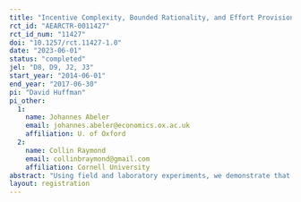 ```yaml
---
title: "Incentive Complexity, Bounded Rationality, and Effort Provision"
rct_id: "AEARCTR-0011427"
rct_id_num: "11427"
doi: "10.1257/rct.11427-1.0"
date: "2023-06-01"
status: "completed"
jel: "D8, D9, J2, J3"
start_year: "2014-06-01"
end_year: "2017-06-30"
pi: "David Huffman"
pi_other:
  1:
    name: Johannes Abeler
    email: johannes.abeler@economics.ox.ac.uk
    affiliation: U. of Oxford
  2:
    name: Collin Raymond
    email: collinbraymond@gmail.com
    affiliation: Cornell University
abstract: "Using field and laboratory experiments, we demonstrate that the complexity of incentive schemes and worker bounded rationality can interact to affect effort provision, by shrouding particular attributes of the incentives. In our setting, complexity leads workers to over-provide effort relative to a fully rational benchmark, and improves efficiency. We identify contract features, and facets of worker cognitive ability, that matter for shrouding. We find that even relatively small degrees of shrouding can cause large shifts in behavior. Our results illustrate important implications of complexity for designing and regulating workplace incentive contracts."
layout: registration
---
```



